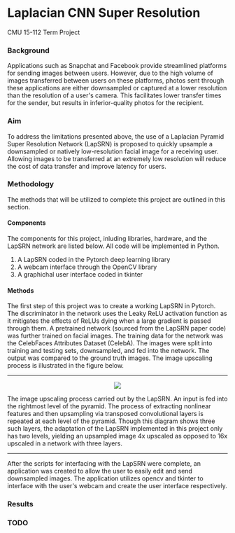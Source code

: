 # Laplacian CNN Super Resolution

CMU 15-112 Term Project

### Background 
Applications such as Snapchat and Facebook provide streamlined platforms for sending images between users. However, due to the high volume of images transferred between users on these platforms, photos sent through these applications are either downsampled or captured at a lower resolution than the resolution of a user's camera. This facilitates lower transfer times for the sender, but results in inferior-quality photos for the recipient.

### Aim
To address the limitations presented above, the use of a Laplacian Pyramid Super Resolution Network (LapSRN) is proposed to quickly upsample a downsampled or natively low-resolution facial image for a receiving user. Allowing images to be transferred at an extremely low resolution will reduce the cost of data transfer and improve latency for users.

### Methodology
The methods that will be utilized to complete this project are outlined in this section.
#### Components
The components for this project, inluding libraries, hardware, and the LapSRN network are listed below. All code will be implemented in Python.

1. A LapSRN coded in the Pytorch deep learning library
2. A webcam interface through the OpenCV library
2. A graphichal user interface coded in tkinter 

#### Methods
The first step of this project was to create a working LapSRN in Pytorch. The discriminator in the network uses the Leaky ReLU activation function as it mitigates the effects of ReLUs dying when a large gradient is passed through them. A pretrained network (sourced from the LapSRN paper code) was further trained on facial images. The training data for the network was the CelebFaces Attributes Dataset (CelebA). The images were split into training and testing sets, downsampled, and fed into the network. The output was compared to the ground truth images. The image upscaling process is illustrated in the figure below. 

***

<p align="center"> 
<img src="https://github.com/vrishabcommuri/Laplacian-CNN-Super-Resolution/blob/master/samples/upsampling_process.png">
</p>

The image upscaling process carried out by the LapSRN. An input is fed into the rightmost level of the pyramid. The process of extracting nonlinear features and then upsampling via transposed convolutional layers is repeated at each level of the pyramid. Though this diagram shows three such layers, the adaptation of the LapSRN implemented in this project only has two levels, yielding an upsampled image 4x upscaled as opposed to 16x upscaled in a network with three layers.

***

After the scripts for interfacing with the LapSRN were complete, an application was created to allow the user to easily edit and send downsampled images. The application utilizes opencv and tkinter to interface with the user's webcam and create the user interface respectively.

### Results

### TODO


